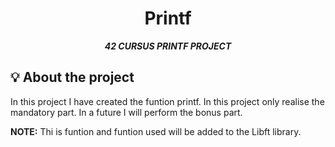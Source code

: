 <h1 align="center">
	Printf
</h1>

<p align="center">
	<b><i>42 CURSUS PRINTF PROJECT</i></b><br>
</p>

## 💡 About the project

In this project I have created the funtion printf. In this project only realise the mandatory part. In a future I will perform the bonus part.

**NOTE:** Thi is funtion and funtion used will be added to the Libft library.
